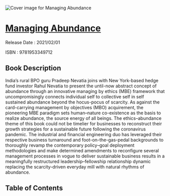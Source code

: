 ![Cover image for Managing Abundance](https://imgdetail.ebookreading.net/cover/cover/202109/EB9781953349712.jpg)

[Managing Abundance](https://ebookreading.net/view/book/Managing+Abundance-EB9781953349712_1.html "Managing Abundance")
====================================================================================================================

Release Date : 2021/02/01

ISBN : 9781953349712

Book Description
-----------------

India’s rural BPO guru Pradeep Nevatia joins with New York-based hedge fund investor Rahul Nevatia to present the until-now abstract concept of abundance through an innovative managing by ethics (MBE) framework that uncompromisingly connects individual self to collective self in self sustained abundance beyond the hocus-pocus of scarcity. As against the card-carrying management by objectives (MBO) acquirement, the pioneering MBE paradigm sets human–nature co-existence as the basis to realize abundance, the source energy of all beings.
The ethics–abundance theme of this book could not be timelier for businesses to reconstruct their growth strategies for a sustainable future following the coronavirus pandemic. The industrial and financial engineering duo has leveraged their respective business turnaround and foot-on-the-gas-pedal backgrounds to thoroughly revamp the contemporary policy–goal deployment methodologies and make determined amendments to reconfigure several management processes in vogue to deliver sustainable business results in a meaningfully restructured leadership–fellowship relationship dynamic replacing the scarcity-driven everyday mill with natural rhythms of abundance.


Table of Contents
-----------------

